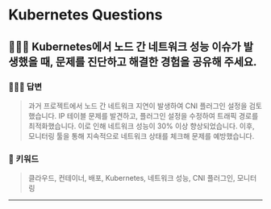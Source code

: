 # Kubernetes Questions

## 🤷🏻‍♂️ Kubernetes에서 노드 간 네트워크 성능 이슈가 발생했을 때, 문제를 진단하고 해결한 경험을 공유해 주세요.

### 🙆🏻‍♂️ 답변
> 과거 프로젝트에서 노드 간 네트워크 지연이 발생하여 CNI 플러그인 설정을 검토했습니다. IP 테이블 문제를 발견하고, 플러그인 설정을 수정하여 트래픽 경로를 최적화했습니다. 이로 인해 네트워크 성능이 30% 이상 향상되었습니다. 이후, 모니터링 툴을 통해 지속적으로 네트워크 상태를 체크해 문제를 예방했습니다.

### 🔑 키워드
> 클라우드, 컨테이너, 배포, Kubernetes, 네트워크 성능, CNI 플러그인, 모니터링

<hr>